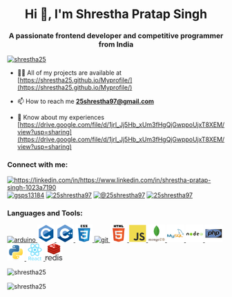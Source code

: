 <h1 align="center">Hi 👋, I'm Shrestha Pratap Singh</h1>
<h3 align="center">A passionate frontend developer and competitive programmer from India</h3>

<p align="left"> <a href="https://github.com/ryo-ma/github-profile-trophy"><img src="https://github-profile-trophy.vercel.app/?username=shrestha25" alt="shrestha25" /></a> </p>

- 👨‍💻 All of my projects are available at [https://shrestha25.github.io/Myprofile/](https://shrestha25.github.io/Myprofile/)

- 📫 How to reach me **25shrestha97@gmail.com**

- 📄 Know about my experiences [https://drive.google.com/file/d/1jrl_Jj5Hb_xUm3fHgQjGwppoUjxT8XEM/view?usp=sharing](https://drive.google.com/file/d/1jrl_Jj5Hb_xUm3fHgQjGwppoUjxT8XEM/view?usp=sharing)

<h3 align="left">Connect with me:</h3>
<p align="left">
<a href="https://linkedin.com/in/https://linkedin.com/in/https://www.linkedin.com/in/shrestha-pratap-singh-1023a7190" target="blank"><img align="center" src="https://raw.githubusercontent.com/rahuldkjain/github-profile-readme-generator/master/src/images/icons/Social/linked-in-alt.svg" alt="https://linkedin.com/in/https://www.linkedin.com/in/shrestha-pratap-singh-1023a7190" height="30" width="40" /></a>
<a href="https://www.codechef.com/users/gsps13184" target="blank"><img align="center" src="https://cdn.jsdelivr.net/npm/simple-icons@3.1.0/icons/codechef.svg" alt="gsps13184" height="30" width="40" /></a>
<a href="https://codeforces.com/profile/25shrestha97" target="blank"><img align="center" src="https://cdn.jsdelivr.net/npm/simple-icons@3.0.1/icons/codeforces.svg" alt="25shrestha97" height="30" width="40" /></a>
<a href="https://www.hackerearth.com/@25shrestha97" target="blank"><img align="center" src="https://raw.githubusercontent.com/rahuldkjain/github-profile-readme-generator/master/src/images/icons/Social/hackerearth.svg" alt="@25shrestha97" height="30" width="40" /></a>
<a href="https://auth.geeksforgeeks.org/user/25shrestha97" target="blank"><img align="center" src="https://raw.githubusercontent.com/rahuldkjain/github-profile-readme-generator/master/src/images/icons/Social/geeks-for-geeks.svg" alt="25shrestha97" height="30" width="40" /></a>
</p>

<h3 align="left">Languages and Tools:</h3>
<p align="left"> <a href="https://www.arduino.cc/" target="_blank"> <img src="https://cdn.worldvectorlogo.com/logos/arduino-1.svg" alt="arduino" width="40" height="40"/> </a> <a href="https://www.cprogramming.com/" target="_blank"> <img src="https://raw.githubusercontent.com/devicons/devicon/master/icons/c/c-original.svg" alt="c" width="40" height="40"/> </a> <a href="https://www.w3schools.com/cpp/" target="_blank"> <img src="https://raw.githubusercontent.com/devicons/devicon/master/icons/cplusplus/cplusplus-original.svg" alt="cplusplus" width="40" height="40"/> </a> <a href="https://www.w3schools.com/css/" target="_blank"> <img src="https://raw.githubusercontent.com/devicons/devicon/master/icons/css3/css3-original-wordmark.svg" alt="css3" width="40" height="40"/> </a> <a href="https://git-scm.com/" target="_blank"> <img src="https://www.vectorlogo.zone/logos/git-scm/git-scm-icon.svg" alt="git" width="40" height="40"/> </a> <a href="https://www.w3.org/html/" target="_blank"> <img src="https://raw.githubusercontent.com/devicons/devicon/master/icons/html5/html5-original-wordmark.svg" alt="html5" width="40" height="40"/> </a> <a href="https://developer.mozilla.org/en-US/docs/Web/JavaScript" target="_blank"> <img src="https://raw.githubusercontent.com/devicons/devicon/master/icons/javascript/javascript-original.svg" alt="javascript" width="40" height="40"/> </a> <a href="https://www.mongodb.com/" target="_blank"> <img src="https://raw.githubusercontent.com/devicons/devicon/master/icons/mongodb/mongodb-original-wordmark.svg" alt="mongodb" width="40" height="40"/> </a> <a href="https://www.mysql.com/" target="_blank"> <img src="https://raw.githubusercontent.com/devicons/devicon/master/icons/mysql/mysql-original-wordmark.svg" alt="mysql" width="40" height="40"/> </a> <a href="https://nodejs.org" target="_blank"> <img src="https://raw.githubusercontent.com/devicons/devicon/master/icons/nodejs/nodejs-original-wordmark.svg" alt="nodejs" width="40" height="40"/> </a> <a href="https://www.php.net" target="_blank"> <img src="https://raw.githubusercontent.com/devicons/devicon/master/icons/php/php-original.svg" alt="php" width="40" height="40"/> </a> <a href="https://www.python.org" target="_blank"> <img src="https://raw.githubusercontent.com/devicons/devicon/master/icons/python/python-original.svg" alt="python" width="40" height="40"/> </a> <a href="https://reactjs.org/" target="_blank"> <img src="https://raw.githubusercontent.com/devicons/devicon/master/icons/react/react-original-wordmark.svg" alt="react" width="40" height="40"/> </a> <a href="https://redis.io" target="_blank"> <img src="https://raw.githubusercontent.com/devicons/devicon/master/icons/redis/redis-original-wordmark.svg" alt="redis" width="40" height="40"/> </a> </p>

<p><img align="center" src="https://github-readme-stats.vercel.app/api/top-langs?username=shrestha25&show_icons=true&locale=en&layout=compact" alt="shrestha25" /></p>

<p><img align="center" src="https://github-readme-streak-stats.herokuapp.com/?user=shrestha25&" alt="shrestha25" /></p>
